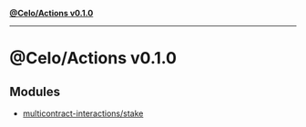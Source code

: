 [**@Celo/Actions v0.1.0**](README.md)

***

# @Celo/Actions v0.1.0

## Modules

- [multicontract-interactions/stake](multicontract-interactions/stake/README.md)
